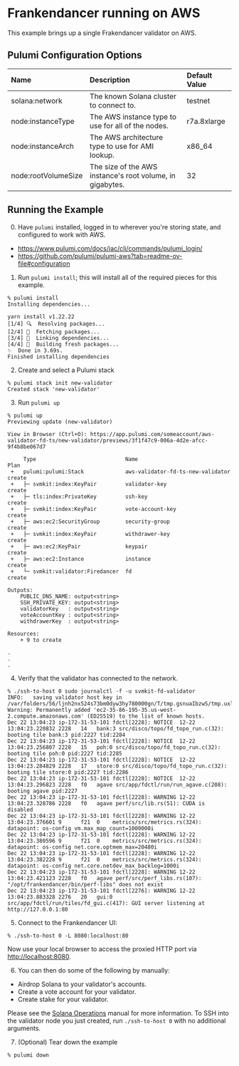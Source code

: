 # Frankendancer running on AWS

This example brings up a single Frakendancer validator on AWS.

## Pulumi Configuration Options

| Name                | Description                                                       | Default Value |
| :------------------ | :---------------------------------------------------------------- | :------------ |
| solana:network      | The known Solana cluster to connect to.                           | testnet       |
| node:instanceType   | The AWS instance type to use for all of the nodes.                | r7a.8xlarge   |
| node:instanceArch   | The AWS architecture type to use for AMI lookup.                  | x86_64        |
| node:rootVolumeSize | The size of the AWS instance's root volume, in gigabytes.         | 32            |

## Running the Example

0. Have `pulumi` installed, logged in to wherever you're storing state, and configured to work with AWS.

- https://www.pulumi.com/docs/iac/cli/commands/pulumi_login/
- https://github.com/pulumi/pulumi-aws?tab=readme-ov-file#configuration

1. Run `pulumi install`; this will install all of the required pieces for this example.

```
% pulumi install
Installing dependencies...

yarn install v1.22.22
[1/4] 🔍  Resolving packages...
[2/4] 🚚  Fetching packages...
[3/4] 🔗  Linking dependencies...
[4/4] 🔨  Building fresh packages...
✨  Done in 3.69s.
Finished installing dependencies
```

2. Create and select a Pulumi stack

```
% pulumi stack init new-validator
Created stack 'new-validator'
```

3. Run `pulumi up`

```
% pulumi up
Previewing update (new-validator)

View in Browser (Ctrl+O): https://app.pulumi.com/someaccount/aws-validator-fd-ts/new-validator/previews/3f1f47c9-006a-4d2e-afcc-9f4b8be067d7

     Type                            Name                               Plan
 +   pulumi:pulumi:Stack             aws-validator-fd-ts-new-validator  create
 +   ├─ svmkit:index:KeyPair         validator-key                      create
 +   ├─ tls:index:PrivateKey         ssh-key                            create
 +   ├─ svmkit:index:KeyPair         vote-account-key                   create
 +   ├─ aws:ec2:SecurityGroup        security-group                     create
 +   ├─ svmkit:index:KeyPair         withdrawer-key                     create
 +   ├─ aws:ec2:KeyPair              keypair                            create
 +   ├─ aws:ec2:Instance             instance                           create
 +   └─ svmkit:validator:Firedancer  fd                                 create

Outputs:
    PUBLIC_DNS_NAME: output<string>
    SSH_PRIVATE_KEY: output<string>
    validatorKey   : output<string>
    voteAccountKey : output<string>
    withdrawerKey  : output<string>

Resources:
    + 9 to create

.
.
.

```

4. Verify that the validator has connected to the network.

```
% ./ssh-to-host 0 sudo journalctl -f -u svmkit-fd-validator
INFO:	saving validator host key in /var/folders/56/ljnh2nx524s73bm0dyw3hy780000gn/T/tmp.gsnuaIbzwS/tmp.uxlxVQYehz...
Warning: Permanently added 'ec2-35-86-195-35.us-west-2.compute.amazonaws.com' (ED25519) to the list of known hosts.
Dec 22 13:04:23 ip-172-31-53-101 fdctl[2228]: NOTICE  12-22 13:04:23.220832 2228   14   bank:3 src/disco/topo/fd_topo_run.c(32): booting tile bank:3 pid:2227 tid:2284
Dec 22 13:04:23 ip-172-31-53-101 fdctl[2228]: NOTICE  12-22 13:04:23.256807 2228   15   poh:0 src/disco/topo/fd_topo_run.c(32): booting tile poh:0 pid:2227 tid:2285
Dec 22 13:04:23 ip-172-31-53-101 fdctl[2228]: NOTICE  12-22 13:04:23.284829 2228   17   store:0 src/disco/topo/fd_topo_run.c(32): booting tile store:0 pid:2227 tid:2286
Dec 22 13:04:23 ip-172-31-53-101 fdctl[2228]: NOTICE  12-22 13:04:23.296823 2228   f0   agave src/app/fdctl/run/run_agave.c(208): booting agave pid:2227
Dec 22 13:04:23 ip-172-31-53-101 fdctl[2228]: WARNING 12-22 13:04:23.328786 2228   f0   agave perf/src/lib.rs(51): CUDA is disabled
Dec 22 13:04:23 ip-172-31-53-101 fdctl[2228]: WARNING 12-22 13:04:23.376601 9      f21  0    metrics/src/metrics.rs(324): datapoint: os-config vm.max_map_count=1000000i
Dec 22 13:04:23 ip-172-31-53-101 fdctl[2228]: WARNING 12-22 13:04:23.380596 9      f21  0    metrics/src/metrics.rs(324): datapoint: os-config net.core.optmem_max=20480i
Dec 22 13:04:23 ip-172-31-53-101 fdctl[2228]: WARNING 12-22 13:04:23.382228 9      f21  0    metrics/src/metrics.rs(324): datapoint: os-config net.core.netdev_max_backlog=1000i
Dec 22 13:04:23 ip-172-31-53-101 fdctl[2228]: WARNING 12-22 13:04:23.421123 2228   f0   agave perf/src/perf_libs.rs(107): "/opt/frankendancer/bin/perf-libs" does not exist
Dec 22 13:04:23 ip-172-31-53-101 fdctl[2276]: WARNING 12-22 13:04:23.883328 2276   20   gui:0 src/app/fdctl/run/tiles/fd_gui.c(417): GUI server listening at http://127.0.0.1:80
```

5. Connect to the Frankendancer UI:

```
% ./ssh-to-host 0 -L 8080:localhost:80
```

Now use your local browser to access the proxied HTTP port via [http://localhost:8080](http://localhost:8080).

6. You can then do some of the following by manually:

- Airdrop Solana to your validator's accounts.
- Create a vote account for your validator.
- Create stake for your validator.

Please see the [Solana Operations](https://docs.solanalabs.com/operations/) manual for more information.
To SSH into the validator node you just created, run `./ssh-to-host 0` with no additional arguments.

7. (Optional) Tear down the example

```
% pulumi down
```
